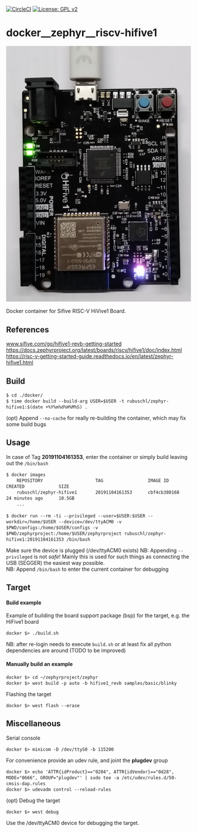 [![CircleCI](https://circleci.com/gh/Rubusch/docker__zephyr__riscv-hifive1.svg?style=shield)](https://circleci.com/gh/Rubusch/docker__zephyr__riscv-hifive1)
[![License: GPL v2](https://img.shields.io/badge/License-GPL%20v2-blue.svg)](https://www.gnu.org/licenses/old-licenses/gpl-2.0.en.html)


# docker__zephyr__riscv-hifive1

![SiFive_HiFive1_RevB](pics/sifive_hifive1_revb.jpg)

Docker container for Sifive RISC-V HiVive1 Board.  


## References

www.sifive.com/go/hifive1-revb-getting-started  
https://docs.zephyrproject.org/latest/boards/riscv/hifive1/doc/index.html  
https://risc-v-getting-started-guide.readthedocs.io/en/latest/zephyr-hifive1.html  


## Build

```
$ cd ./docker/
$ time docker build --build-arg USER=$USER -t rubuschl/zephyr-hifive1:$(date +%Y%m%d%H%M%S) .
```

(opt) Append ``--no-cache`` for really re-building the container, which may fix some build bugs  


## Usage

In case of Tag **20191104161353**, enter the container or simply build leaving out the ``/bin/bash``  

```
$ docker images
    REPOSITORY                    TAG                 IMAGE ID            CREATED             SIZE
    rubuschl/zephyr-hifive1       20191104161353      cbf4cb380168        24 minutes ago      10.5GB
    ...

$ docker run --rm -ti --privileged --user=$USER:$USER --workdir=/home/$USER --device=/dev/ttyACM0 -v $PWD/configs:/home/$USER/configs -v $PWD/zephyrproject:/home/$USER/zephyrproject rubuschl/zephyr-hifive1:20191104161353 /bin/bash
```

Make sure the device is plugged (/dev/ttyACM0 exists)
NB: Appending ``--privileged`` is not _safe_! Mainly this is used for such things as connecting the USB (SEGGER) the easiest way possible.  
NB: Append ``/bin/bash`` to enter the current container for debugging  


## Target

#### Build example

Example of building the board support package (bsp) for the target, e.g. the HiFive1 board  

```
docker $> ./build.sh
```

NB: after re-login needs to execute ``build.sh`` or at least fix all python dependencies are around (TODO to be improved)  


#### Manually build an example  

```
docker $> cd ~/zephyrproject/zephyr
docker $> west build -p auto -b hifive1_revb samples/basic/blinky
```

Flashing the target  

```
docker $> west flash --erase
```


## Miscellaneous


Serial console 

```
docker $> minicom -D /dev/ttyS0 -b 115200
```

For convenience provide an udev rule, and joint the **plugdev** group  

```
docker $> echo 'ATTR{idProduct}=="0204", ATTR{idVendor}=="0d28", MODE="0666", GROUP="plugdev"' | sudo tee -a /etc/udev/rules.d/50-cmsis-dap.rules
docker $> udevadm control --reload-rules
```

(opt) Debug the target  

```
docker $> west debug
```

Use the /dev/ttyACM0 device for debugging the target.  
